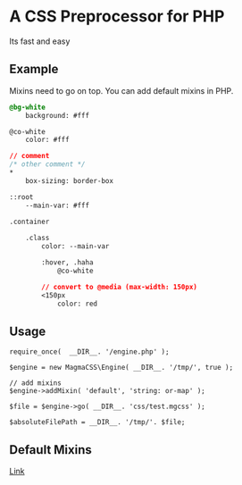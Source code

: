 # A CSS Preprocessor for PHP
Its fast and easy

## Example

Mixins need to go on top.
You can add default mixins in PHP.

```css
@bg-white
	background: #fff

@co-white
	color: #fff

// comment
/* other comment */
*
	box-sizing: border-box

::root
	--main-var: #fff

.container
	
	.class
		color: --main-var

		:hover, .haha
			@co-white

		// convert to @media (max-width: 150px)
		<150px
			color: red
```

## Usage
```
require_once(  __DIR__. '/engine.php' );

$engine = new MagmaCSS\Engine( __DIR__. '/tmp/', true );

// add mixins
$engine->addMixin( 'default', 'string: or-map' );

$file = $engine->go( __DIR__. 'css/test.mgcss' );

$absoluteFilePath = __DIR__. '/tmp/'. $file;
```

## Default Mixins
[Link](default-mixins.md)
